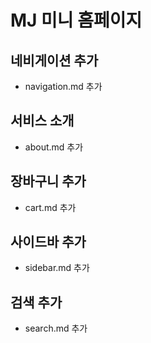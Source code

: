 # MJ 미니 홈페이지


## 네비게이션 추가
- navigation.md 추가

## 서비스 소개
- about.md 추가

## 장바구니 추가
- cart.md 추가

## 사이드바 추가
- sidebar.md 추가

## 검색 추가
- search.md 추가
